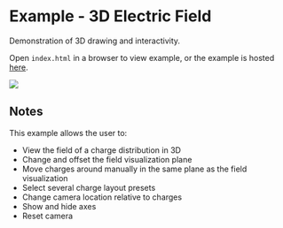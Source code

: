 # Example - 3D Electric Field

Demonstration of 3D drawing and interactivity.

Open `index.html` in a browser to view example, or the example is hosted [here](https://airladon.github.io/FigureOne/examples/Electric%20Field/index.html).

![](./example.gif)

## Notes

This example allows the user to:
* View the field of a charge distribution in 3D
* Change and offset the field visualization plane
* Move charges around manually in the same plane as the field visualization
* Select several charge layout presets
* Change camera location relative to charges
* Show and hide axes
* Reset camera
